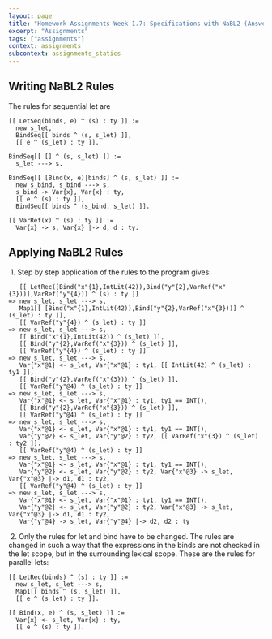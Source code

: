```yaml
---
layout: page
title: "Homework Assignments Week 1.7: Specifications with NaBL2 (Answers)"
excerpt: "Assignments"
tags: ["assignments"]
context: assignments
subcontext: assignments_statics
---
```


## Writing NaBL2 Rules

The rules for sequential let are

    [[ LetSeq(binds, e) ^ (s) : ty ]] :=
      new s_let,
      BindSeq[[ binds ^ (s, s_let) ]],
      [[ e ^ (s_let) : ty ]].

    BindSeq[[ [] ^ (s, s_let) ]] :=
      s_let ---> s.

    BindSeq[[ [Bind(x, e)|binds] ^ (s, s_let) ]] :=
      new s_bind, s_bind ---> s,
      s_bind -> Var{x}, Var{x} : ty,
      [[ e ^ (s) : ty ]],
      BindSeq[[ binds ^ (s_bind, s_let) ]].

    [[ VarRef(x) ^ (s) : ty ]] :=
      Var{x} -> s, Var{x} |-> d, d : ty.

## Applying NaBL2 Rules

&nbsp;1. Step by step application of the rules to the program gives:

       [[ LetRec([Bind("x"{1},IntLit(42)),Bind("y"{2},VarRef("x"{3}))],VarRef("y"{4})) ^ (s) : ty ]]
    => new s_let, s_let ---> s,
       Map1[[ [Bind("x"{1},IntLit(42)),Bind("y"{2},VarRef("x"{3}))] ^ (s_let) : ty ]],
       [[ VarRef("y"{4}) ^ (s_let) : ty ]]
    => new s_let, s_let ---> s,
       [[ Bind("x"{1},IntLit(42)) ^ (s_let) ]],
       [[ Bind("y"{2},VarRef("x"{3})) ^ (s_let) ]],
       [[ VarRef("y"{4}) ^ (s_let) : ty ]]
    => new s_let, s_let ---> s,
       Var{"x"@1} <- s_let, Var{"x"@1} : ty1, [[ IntLit(42) ^ (s_let) : ty1 ]],
       [[ Bind("y"{2},VarRef("x"{3})) ^ (s_let) ]],
       [[ VarRef("y"@4) ^ (s_let) : ty ]]
    => new s_let, s_let ---> s,
       Var{"x"@1} <- s_let, Var{"x"@1} : ty1, ty1 == INT(),
       [[ Bind("y"{2},VarRef("x"{3})) ^ (s_let) ]],
       [[ VarRef("y"@4) ^ (s_let) : ty ]]
    => new s_let, s_let ---> s,
       Var{"x"@1} <- s_let, Var{"x"@1} : ty1, ty1 == INT(),
       Var{"y"@2} <- s_let, Var{"y"@2} : ty2, [[ VarRef("x"{3}) ^ (s_let) : ty2 ]].
       [[ VarRef("y"@4) ^ (s_let) : ty ]]
    => new s_let, s_let ---> s,
       Var{"x"@1} <- s_let, Var{"x"@1} : ty1, ty1 == INT(),
       Var{"y"@2} <- s_let, Var{"y"@2} : ty2, Var{"x"@3} -> s_let, Var{"x"@3} |-> d1, d1 : ty2,
       [[ VarRef("y"@4) ^ (s_let) : ty ]]
    => new s_let, s_let ---> s,
       Var{"x"@1} <- s_let, Var{"x"@1} : ty1, ty1 == INT(),
       Var{"y"@2} <- s_let, Var{"y"@2} : ty2, Var{"x"@3} -> s_let, Var{"x"@3} |-> d1, d1 : ty2,
       Var{"y"@4} -> s_let, Var{"y"@4} |-> d2, d2 : ty

&nbsp;2. Only the rules for let and bind have to be changed. The rules
are changed in such a way that the expressions in the binds are not
checked in the let scope, but in the surrounding lexical scope. These
are the rules for parallel lets:

    [[ LetRec(binds) ^ (s) : ty ]] :=
      new s_let, s_let ---> s,
      Map1[[ binds ^ (s, s_let) ]],
      [[ e ^ (s_let) : ty ]].

    [[ Bind(x, e) ^ (s, s_let) ]] :=
      Var{x} <- s_let, Var{x} : ty,
      [[ e ^ (s) : ty ]].
